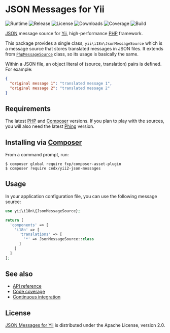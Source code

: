 # JSON Messages for Yii
![Runtime](https://img.shields.io/badge/php-%3E%3D7.0-brightgreen.svg) ![Release](https://img.shields.io/packagist/v/cedx/yii2-json-messages.svg) ![License](https://img.shields.io/packagist/l/cedx/yii2-json-messages.svg) ![Downloads](https://img.shields.io/packagist/dt/cedx/yii2-json-messages.svg) ![Coverage](https://coveralls.io/repos/github/cedx/yii2-json-messages/badge.svg) ![Build](https://travis-ci.org/cedx/yii2-json-messages.svg)

[JSON](http://json.org) message source for [Yii](http://www.yiiframework.com), high-performance [PHP](https://secure.php.net) framework.

This package provides a single class, `yii\i18n\JsonMessageSource` which is a message source that stores translated messages in JSON files.
It extends from [`PhpMessageSource`](http://www.yiiframework.com/doc-2.0/yii-i18n-phpmessagesource.html) class, so its usage is basically the same.

Within a JSON file, an object literal of (source, translation) pairs is defined. For example:

```json
{
  "original message 1": "translated message 1",
  "original message 2": "translated message 2"
}
```

## Requirements
The latest [PHP](https://secure.php.net) and [Composer](https://getcomposer.org) versions.
If you plan to play with the sources, you will also need the latest [Phing](https://www.phing.info) version.

## Installing via [Composer](https://getcomposer.org)
From a command prompt, run:

```shell
$ composer global require fxp/composer-asset-plugin
$ composer require cedx/yii2-json-messages
```

## Usage
In your application configuration file, you can use the following message source:

```php
use yii\i18n\{JsonMessageSource};

return [
  'components' => [
    'i18n' => [
      'translations' => [
        '*' => JsonMessageSource::class
      ]
    ]
  ]
];
```

## See also
- [API reference](https://cedx.github.io/yii2-json-messages)
- [Code coverage](https://coveralls.io/github/cedx/yii2-json-messages)
- [Continuous integration](https://travis-ci.org/cedx/yii2-json-messages)

## License
[JSON Messages for Yii](https://github.com/cedx/yii2-json-messages) is distributed under the Apache License, version 2.0.

